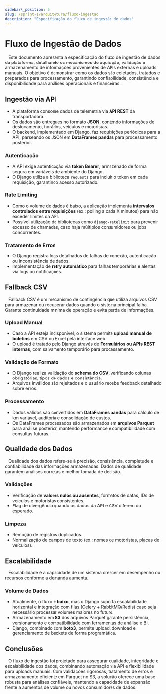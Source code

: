 ```yaml
---
sidebar\_position: 5
slug: /sprint-1/arquitetura/fluxo-ingestao
description: "Especificação do fluxo de ingestão de dados"
---
```


# Fluxo de Ingestão de Dados

&ensp; Este documento apresenta a especificação do fluxo de ingestão de dados da plataforma, detalhando os mecanismos de aquisição, validação e armazenamento de informações provenientes de APIs externas e uploads manuais. O objetivo é demonstrar como os dados são coletados, tratados e preparados para processamento, garantindo confiabilidade, consistência e disponibilidade para análises operacionais e financeiras.

## Ingestão via API

* A plataforma consome dados de telemetria via **API REST** da transportadora.
* Os dados são entregues no formato **JSON**, contendo informações de deslocamento, horários, veículos e motoristas.
* O backend, implementado em Django, faz requisições periódicas para a API, parseando os JSON em **DataFrames pandas** para processamento posterior.

### Autenticação

* A API exige autenticação via **token Bearer**, armazenado de forma segura em variáveis de ambiente do Django.
* O Django utiliza a biblioteca `requests` para incluir o token em cada requisição, garantindo acesso autorizado.

### Rate Limiting

* Como o volume de dados é baixo, a aplicação implementa **intervalos controlados entre requisições** (ex.: polling a cada X minutos) para não exceder limites da API.
* Possível utilização de bibliotecas como `django-ratelimit` para prevenir excesso de chamadas, caso haja múltiplos consumidores ou jobs concorrentes.

### Tratamento de Erros

* O Django registra logs detalhados de falhas de conexão, autenticação ou inconsistência de dados.
* Implementação de **retry automático** para falhas temporárias e alertas via logs ou notificações.


## Fallback CSV
&ensp; Fallback CSV é um mecanismo de contingência que utiliza arquivos CSV para armazenar ou recuperar dados quando o sistema principal falha. Garante continuidade mínima de operação e evita perda de informações.

### Upload Manual

* Caso a API esteja indisponível, o sistema permite **upload manual de boletins** em CSV ou Excel pela interface web.
* O upload é tratado pelo Django através de **Formulários ou APIs REST internas**, com salvamento temporário para processamento.

### Validação de Formato

* O Django realiza validação do **schema do CSV**, verificando colunas obrigatórias, tipos de dados e consistência.
* Arquivos inválidos são rejeitados e o usuário recebe feedback detalhado sobre erros.

### Processamento

* Dados válidos são convertidos em **DataFrames pandas** para cálculo de km variável, auditoria e consolidação de custos.
* Os DataFrames processados são armazenados em **arquivos Parquet** para análise posterior, mantendo performance e compatibilidade com consultas futuras.


## Qualidade dos Dados
&ensp; Qualidade dos dados refere-se à precisão, consistência, completude e confiabilidade das informações armazenadas. Dados de qualidade garantem análises corretas e melhor tomada de decisão.

### Validações

* Verificação de **valores nulos ou ausentes**, formatos de datas, IDs de veículos e motoristas consistentes.
* Flag de divergência quando os dados da API e CSV diferem do esperado.

### Limpeza

* Remoção de registros duplicados.
* Normalização de campos de texto (ex.: nomes de motoristas, placas de veículos).


## Escalabilidade
&ensp; Escalabilidade é a capacidade de um sistema crescer em desempenho ou recursos conforme a demanda aumenta.

### Volume de Dados

* Atualmente, o fluxo é **baixo**, mas o Django suporta escalabilidade horizontal e integração com filas (Celery + RabbitMQ/Redis) caso seja necessário processar volumes maiores no futuro.
* Armazenamento em **S3** dos arquivos Parquet garante persistência, versionamento e compatibilidade com ferramentas de análise e BI.
* Django, combinado com **boto3**, permite upload, download e gerenciamento de buckets de forma programática.


## Conclusões
&ensp; O fluxo de ingestão foi projetado para assegurar qualidade, integridade e escalabilidade dos dados, combinando automação via API e flexibilidade para uploads manuais. Com validações rigorosas, tratamento de erros e armazenamento eficiente em Parquet no S3, a solução oferece uma base robusta para análises confiáveis, mantendo a capacidade de expansão frente a aumentos de volume ou novos consumidores de dados.